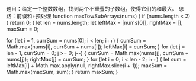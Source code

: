 题目：给定一个整数数组，找到两个不重叠的子数组，使得它们的和最大。
思路：前缀和+预处理
function maxTowSubArrays(nums) {
if (nums.length < 2) {
return 0;
}
let len = nums.length;
let leftMax = [nums[0]],
rightMax = [],
maxSum = 0;

for (let i = 1, currSum = nums[0]; i < len; i++) {
currSum = Math.max(nums[i], currSum + nums[i]);
leftMax[i] = currSum;
}
for (let j = len - 1, currSum = 0; j >= 0; j--) {
currSum = Math.max(nums[j], currSum + nums[j]);
rightMax[j] = currSum;
}
for (let i = 0; i < len - 2; i++) {
let sum = leftMax[i] + Math.max.apply(null, rightMax.slice(i + 1));
maxSum = Math.max(maxSum, sum);
}
return maxSum;
}
